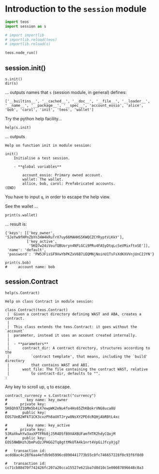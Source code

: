 # Introduction to the `session` module

```python
import teos
import session as s

# import importlib
# importlib.reload(teos)
# importlib.reload(s)

teos.node_run()
```
## session.init()

```
s.init()
dir(s)
```
... outputs names that `s` (session module, in general) defines:
```
['__builtins__', '__cached__', '__doc__', '__file__', '__loader__', '__name__', '__package__', '__spec__', 'account_eosio', 'alice', 'bob', 'carol', 'init', 'teos', 'wallet']
```
Try the python help facility...
```
help(s.init)
```
... outputs
```
Help on function init in module session:

init()
    Initialise a test session.

    - **global variables**

        account_eosio: Primary owned account.
        wallet: The wallet.
        allice, bob, carol: Prefabricated accounts.
(END)
```
You have to input `q`, in order to escape the help view.

See the wallet ...
```
print(s.wallet)
```
... result is:
```
{'keys': [['key_owner', '5JeYw9fHPnZbYn34W4kRuTrX7uy66MAHHS5KWQCZCYRyptViKkY'],
          ['key_active',
           '5KQ7w24iVoufQBUoryn4NFLGCi9PRu4FASyDtqLcSeVMixftoSE']],
 'name': 'default',
 'password': 'PW5JFisSF9VwYbPKZxV6B7iEQMNjNoinU1TsFsXdKXVVnjUnC2JYN'}
```
```
print(s.bob)
#     account name: bob
```

## session.Contract

```
help(s.Contract)
```
```
Help on class Contract in module session:

class Contract(teos.Contract)
 |  Given a contract directory defining WAST and ABA, creates a contract.
 |
 |  This class extends the teos.Contract: it goes without the `account`
 |  parameter, instead it uses an account created internally.
 |
 |  - **parameters**
 |      contract_dir: A contract directory, structures according to the
 |          `contract template', that means, including the `build' directory
 |          that contains WAST and ABI.
 |      wast_file: The file containing the contract WAST, relative
 |          to contract-dir, defaults to "".
:
```
Any key to scroll up, `q` to escape.

```
contract_currency = s.Contract("currency")
#         key name: key_owner
#      private key: 5K6Qh97Z1bMm5b4iX7ewpWK2eNu4fo4Hs65ZhKBokrVNG8uca8U
#       public key: EOS7UeB2WFkT1CK3cxzPh8aUXTJryw8NsXY2PEdcRQHjAbRBtL4xc

#         key name: key_active
#      private key: 5JRaXkwhYw3axXPTFRk8jJ5R4D5fB9XAXBUFamfHTR2hdyCQojM
#       public key: EOS5NWBHzhJbmPuQzJPHGG2Tq8gttMkUTA4k1nrt4VpGiJfcyXjg7

#   transaction id: acdd8ac4c28f6aa4efdb9d5996cd890441773b55c0fc746657228f0c93f6f8d0

#   transaction id: cc71cb88d70f742426fc207a20cca15527e621ba7d8d10c1e00087896648c0a3
```